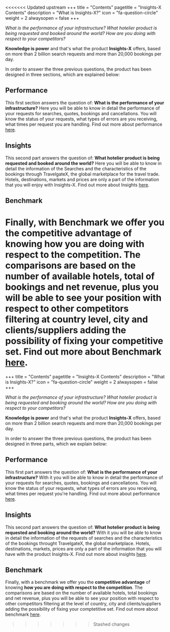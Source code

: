 <<<<<<< Updated upstream
+++
title = "Contents"
pagetitle = "Insights-X Contents"
description = "What is Insights-X?"
icon = "fa-question-circle"
weight = 2
alwaysopen = false
+++

*What is the performance of your infrastructure? What hotelier product is being requested and booked around the world? How are you doing with respect to your competitors?*

**Knowledge is power** and that's what the product **Insights-X** offers, based on more than 2 billion search requests and more than 20,000 bookings per day.

In order to answer the three previous questions, the product has been designed in three sections, which are explained below:

## Performance
This first section answers the question of: **What is the performance of your infrastructure?** 
Here you will be able to know in detail the performance of your requests for searches, quotes, bookings and cancellations. You will know the status of your requests, what types of errors are you receiving, what times per request you are handling. Find out more about performance [here](/insights-x/datasets/dataset-content/performance/).

## Insights
This second part answers the question of: **What hotelier product is being requested and booked around the world?**
Here you will be able to know in detail the information of the Searches and the characteristics of the bookings through TravelgateX, the global marketplace for the travel trade. Hotels, destinations, markets and prices are only a part of the information that you will enjoy with Insights-X. Find out more about Insights [here](/insights-x/datasets/dataset-content/insights/).

## Benchmark
Finally, with Benchmark we offer you the **competitive advantage** of knowing **how you are doing with respect to the competition**.
The comparisons are based on the number of available hotels, total of bookings and net revenue, plus you will be able to see your position with respect to other competitors filtering at country level, city and clients/suppliers adding the possibility of fixing your competitive set. Find out more about Benchmark [here](/insights-x/datasets/dataset-content/benchmark/).
=======
+++
title = "Contents"
pagetitle = "Insights-X Contents"
description = "What is Insights-X?"
icon = "fa-question-circle"
weight = 2
alwaysopen = false
+++

*What is the performance of your infrastructure? What hotelier product is being requested and booking around the world? How are you doing with respect to your competitors?*

**Knowledge is power** and that's what the product **Insights-X** offers, based on more than 2 billion search requests and more than 20,000 bookings per day.

In order to answer the three previous questions, the product has been designed in three parts, which we explain below:

## Performance
This first part answers the question of: **What is the performance of your infrastructure?** 
With it you will be able to know in detail the performance of your requests for searches, quotes, bookings and cancellations. You will know the status of your requests, what types of errors are you receiving, what times per request you're handling. Find out more about performance [here](/insights-x/datasets/dataset-content/performance/).

## Insights
This second part answers the question of: **What hotelier product is being requested and booking around the world?**
With it you will be able to know in detail the information of the requests of searches and the characteristics of the bookings throught TravelgateX, the global marketplace. Hotels, destinations, markets, prices are only  a part of the information that you will have with the product Insights-X. Find out more about insights  [here](/insights-x/datasets/dataset-content/insights/).

## Benchmark
Finally, with a benchmark we offer you the **competitive advantage** of knowing **how you are doing with respect to the competition**.
The comparisons are based on the number of available hotels, total bookings and net revenue, plus you will be able to see your position with respect to other competitors filtering at the level of country, city and clients/suppliers adding the possibility of fixing your comptetitive set. Find out more about benchmark [here](/insights-x/datasets/dataset-content/benchmark/).
>>>>>>> Stashed changes

